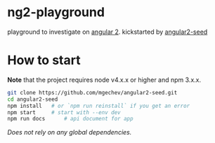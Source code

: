 # ng2-playground

playground to investigate on [angular 2](https://github.com/angular/angular).
kickstarted by [angular2-seed](https://github.com/mgechev/angular2-seed)

# How to start

**Note** that the project requires node v4.x.x or higher and npm 3.x.x.

```bash
git clone https://github.com/mgechev/angular2-seed.git
cd angular2-seed
npm install   # or `npm run reinstall` if you get an error
npm start     # start with --env dev
npm run docs      # api document for app
```
_Does not rely on any global dependencies._
